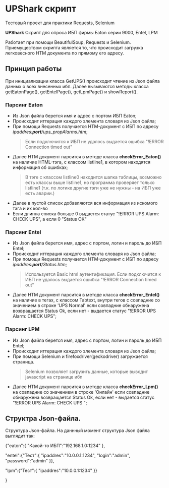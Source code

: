 # UPShark скрипт

Тестовый проект для практики Requests, Selenium

**UPShark** Скрипт для опроса ИБП фирмы Eaton серии 9000, Entel, LPM 

Работает при помощи BeautifulSoup, Requests и Selenium.
Приемуществом скрипта является то, что происходит загрузка легковесного HTM документа по прямому его адресу. 

## Принцип работы 

При инициализации класса GetUPS() происходит чтение из Json файла данных о всех внесенных ибп.
Далее вызываются методы класса getEatonPage(), getEntelPage(), getLpmPage() и showReport().

### Парсинг Eaton
 - Из Json файла берется имя и адрес с портом ИБП Eaton;
 - Происходит иттерация каждого элемента словаря из Json файла;
 - При помощи Requests получается HTM-документ с ИБП по адресу *ipaddres:**port**/ups_propAlarms.htm*;
    > Если подключится к ИБП не удалось выдается ошибка "!ERROR Connection timed out"
 - Далее HTM документ парсится в методе класса **checkError_Eaton()** на наличие HTML-тэга, с классом listline1, в котором находятся информация об ошибках;
    > В тэге с классом listline0 находится шапка таблицы, возможно есть классы выше listline1,
        но программа проверяет только listline1  (т.к. по логике другие тэги уже не нужны - на ИБП уже есть аварии.)
 - Далее в пустой список добавляются вся информация из искомого тэга и их кол-во
 - Если длинна списка больше 0 выдается статус "!ERROR UPS Alarm: CHECK UPS", а если 0 "Status OK"
 
### Парсинг Entel
 - Из Json файла берется имя, адрес с портом, логин и пароль до ИБП Entel;
 - Происходит иттерация каждого элемента словаря из Json файла;
 - При помощи Requests получается HTM-документ с ИБП по адресу *ipaddres:**port**/Status.htm*;
    > Используется Basic html аутентификация.
    > Если подключится к ИБП не удалось выдается ошибка "!ERROR Connection timed out"
 - Далее HTM документ парсится в методе класса **checkError_Entel()** на наличие в тегах, с классом Tabtext, внутри тегов с совпадние со значением в строке 'UPS Normal' если совпадние обнаружена возвращается Status Ok, если нет - выдается статус "!ERROR UPS Alarm: CHECK UPS";

### Парсинг LPM 
 - Из Json файла берется имя, адрес с портом, логин и пароль до ИБП Entel;
 - Происходит иттерация каждого элемента словаря из Json файла;
 - При помощи Selenium и firefoxdriver(geckodriver) загружается страница. 
   >Selenium позволяет загрузить данные, которые выводит javascript на странице ибп
 - Далее HTM документ парсится в методе класса **checkError_Lpm()** на совпадние со значением в строке 'Онлайн' если совпадние обнаружена возвращается Status Ok, если нет - выдается статус "!ERROR UPS Alarm: CHECK UPS ";



## Структра Json-файла.
Структура Json-файла. На даннный момент структура Json файла выглядит так:

{"eaton":{
    "Какой-то ИБП":"192.168.1.0:1234"
},

"entel":{"Тест":{
    "ipaddres":"10.0.0.1:1234",
    "login":"admin",
    "password":"admin"
    }},

"lpm":{"Тест":{
    "ipaddres":"10.0.0.1:1234"
    }}

}
